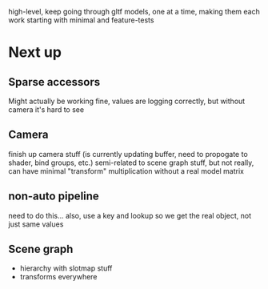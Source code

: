 high-level, keep going through gltf models, one at a time, making them each work
starting with minimal and feature-tests

# Next up

## Sparse accessors

Might actually be working fine, values are logging correctly, but without camera it's hard to see

## Camera

finish up camera stuff (is currently updating buffer, need to propogate to shader, bind groups, etc.)
semi-related to scene graph stuff, but not really, can have minimal "transform" multiplication without a real model matrix

## non-auto pipeline

need to do this... also, use a key and lookup so we get the real object, not just same values

## Scene graph

* hierarchy with slotmap stuff
* transforms everywhere
